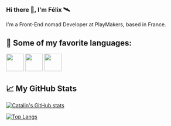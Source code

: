 ### Hi there 👋, I'm Félix 🛰

<!--
**felixbouveret/felixbouveret** is a ✨ _special_ ✨ repository because its `README.md` (this file) appears on your GitHub profile.

Here are some ideas to get you started:

- 🔭 I’m currently working on ...
- 🌱 I’m currently learning ...
- 👯 I’m looking to collaborate on ...
- 🤔 I’m looking for help with ...
- 💬 Ask me about ...
- 📫 How to reach me: ...
- 😄 Pronouns: ...
- ⚡ Fun fact: ...
-->

I'm a Front-End nomad Developer at PlayMakers, based in France.

## 💚 Some of my favorite languages:

<img src="https://cdn.worldvectorlogo.com/logos/vue-9.svg" width="48px" height="48px" /> <img src="https://cdn.worldvectorlogo.com/logos/react-2.svg" width="48px" height="48px" /> <img src="https://cdn.worldvectorlogo.com/logos/typescript.svg" height="48px" width="48px" />

## &#x1f4c8; My GitHub Stats
[![Catalin's GitHub stats](https://github-readme-stats.vercel.app/api?username=felixbouveret)](https://github.com/anuraghazra/github-readme-stats) 

[![Top Langs](https://github-readme-stats.vercel.app/api/top-langs/?username=felixbouveret&hide=java,html,css)](https://github.com/anuraghazra/github-readme-stats) 

